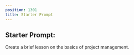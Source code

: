 ```yaml
---
position: 1301
title: Starter Prompt
---
```


## Starter Prompt:

Create a brief lesson on the basics of project management.